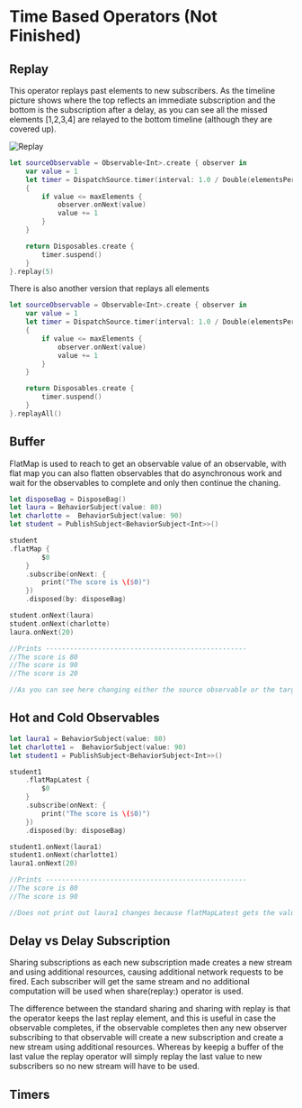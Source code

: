 # Time Based Operators (Not Finished)

## Replay

This operator replays past elements to new subscribers. As the timeline picture shows where the top reflects an immediate subscription and the bottom is the subscription after a delay, as you can see all the missed elements [1,2,3,4] are relayed to the bottom timeline (although they are covered up).

![Replay](https://user-images.githubusercontent.com/71823674/196698068-322b6a96-478a-4737-9589-773c12977d70.png)

```swift
let sourceObservable = Observable<Int>.create { observer in
    var value = 1
    let timer = DispatchSource.timer(interval: 1.0 / Double(elementsPerSecond), queue: .main)
    {
        if value <= maxElements {
            observer.onNext(value)
            value += 1
        }
    }

    return Disposables.create {
        timer.suspend()
    }
}.replay(5)
```

There is also another version that replays all elements 

```swift
let sourceObservable = Observable<Int>.create { observer in
    var value = 1
    let timer = DispatchSource.timer(interval: 1.0 / Double(elementsPerSecond), queue: .main)
    {
        if value <= maxElements {
            observer.onNext(value)
            value += 1
        }
    }

    return Disposables.create {
        timer.suspend()
    }
}.replayAll()
```

## Buffer

FlatMap is used to reach to get an observable value of an observable, with flat map you can also flatten observables that do asynchronous work and wait for the observables to complete and only then continue the chaning.

```swift
let disposeBag = DisposeBag()
let laura = BehaviorSubject(value: 80)
let charlotte =  BehaviorSubject(value: 90)
let student = PublishSubject<BehaviorSubject<Int>>()

student
.flatMap {
        $0
    }
    .subscribe(onNext: {
        print("The score is \($0)")
    })
    .disposed(by: disposeBag)

student.onNext(laura)
student.onNext(charlotte)
laura.onNext(20)

//Prints --------------------------------------------------
//The score is 80
//The score is 90
//The score is 20

//As you can see here changing either the source observable or the target observable will run our subscribe closure.
```

## Hot and Cold Observables

```swift
let laura1 = BehaviorSubject(value: 80)
let charlotte1 =  BehaviorSubject(value: 90)
let student1 = PublishSubject<BehaviorSubject<Int>>()

student1
    .flatMapLatest {
        $0
    }
    .subscribe(onNext: {
        print("The score is \($0)")
    })
    .disposed(by: disposeBag)

student1.onNext(laura1)
student1.onNext(charlotte1)
laura1.onNext(20)

//Prints --------------------------------------------------
//The score is 80
//The score is 90

//Does not print out laura1 changes because flatMapLatest gets the value of the latest observable wrapped in the source observable, in which case the latest one is now charlotte1.
```

## Delay vs Delay Subscription

Sharing subscriptions as each new subscription made creates a new stream and using additional resources, causing additional network requests to be fired. Each subscriber will get the same stream and no additional computation will be used when share(replay:) operator is used.

The difference between the standard sharing and sharing with replay is that the operator keeps the last replay element, and this is useful in case the observable completes, if the observable completes then any new observer subscribing to that observable will create a new subscription and create a new stream using additional resources. Whereas by keepig a buffer of the last value the replay operator will simply replay the last value to new subscribers so no new stream will have to be used.

## Timers
